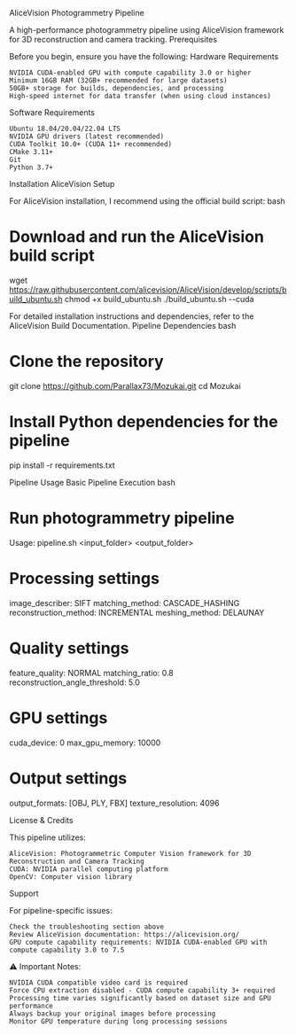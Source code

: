 AliceVision Photogrammetry Pipeline

A high-performance photogrammetry pipeline using AliceVision framework for 3D reconstruction and camera tracking.
Prerequisites

Before you begin, ensure you have the following:
Hardware Requirements

    NVIDIA CUDA-enabled GPU with compute capability 3.0 or higher
    Minimum 16GB RAM (32GB+ recommended for large datasets)
    50GB+ storage for builds, dependencies, and processing
    High-speed internet for data transfer (when using cloud instances)

Software Requirements

    Ubuntu 18.04/20.04/22.04 LTS
    NVIDIA GPU drivers (latest recommended)
    CUDA Toolkit 10.0+ (CUDA 11+ recommended)
    CMake 3.11+
    Git
    Python 3.7+

Installation
AliceVision Setup

For AliceVision installation, I recommend using the official build script:
bash

# Download and run the AliceVision build script
wget https://raw.githubusercontent.com/alicevision/AliceVision/develop/scripts/build_ubuntu.sh
chmod +x build_ubuntu.sh
./build_ubuntu.sh --cuda

For detailed installation instructions and dependencies, refer to the AliceVision Build Documentation.
Pipeline Dependencies
bash

# Clone the repository
git clone https://github.com/Parallax73/Mozukai.git
cd Mozukai

# Install Python dependencies for the pipeline
pip install -r requirements.txt

Pipeline Usage
Basic Pipeline Execution
bash

# Run photogrammetry pipeline 
Usage: pipeline.sh  <input_folder> <output_folder>

# Processing settings
image_describer: SIFT
matching_method: CASCADE_HASHING
reconstruction_method: INCREMENTAL
meshing_method: DELAUNAY

# Quality settings
feature_quality: NORMAL
matching_ratio: 0.8
reconstruction_angle_threshold: 5.0

# GPU settings
cuda_device: 0
max_gpu_memory: 10000

# Output settings
output_formats: [OBJ, PLY, FBX]
texture_resolution: 4096

License & Credits

This pipeline utilizes:

    AliceVision: Photogrammetric Computer Vision framework for 3D Reconstruction and Camera Tracking
    CUDA: NVIDIA parallel computing platform
    OpenCV: Computer vision library

Support

For pipeline-specific issues:

    Check the troubleshooting section above
    Review AliceVision documentation: https://alicevision.org/
    GPU compute capability requirements: NVIDIA CUDA-enabled GPU with compute capability 3.0 to 7.5


⚠️ Important Notes:

    NVIDIA CUDA compatible video card is required
    Force CPU extraction disabled - CUDA compute capability 3+ required
    Processing time varies significantly based on dataset size and GPU performance
    Always backup your original images before processing
    Monitor GPU temperature during long processing sessions

